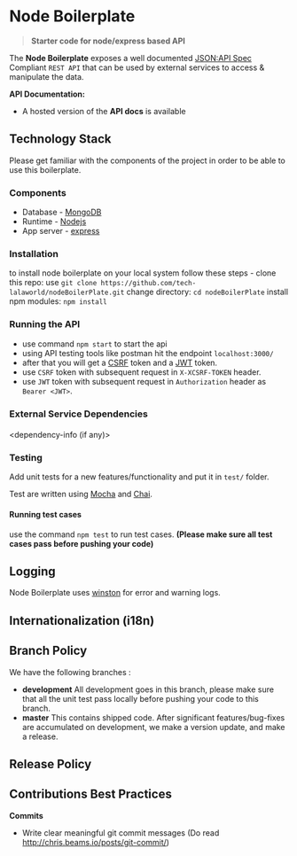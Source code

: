 # Node Boilerplate

> **Starter code for node/express based API**

The **Node Boilerplate** exposes a well documented [JSON:API Spec](http://jsonapi.org/) Compliant `REST API` that can be used by external services to access & manipulate the data.

**API Documentation:**
-  A hosted version of the **API docs** is available <postman docs link>

## Technology Stack

Please get familiar with the components of the project in order to be able to use this boilerplate.

### Components

* Database - [MongoDB](https://www.mongodb.com/)
* Runtime - [Nodejs](https://nodejs.org/en/)
* App server - [express](https://expressjs.com/)

### Installation
to install node boilerplate on your local system follow these steps -
clone this repo: use `git clone https://github.com/tech-lalaworld/nodeBoilerPlate.git`
change directory: `cd nodeBoilerPlate`
install npm modules: `npm install`

### Running the API
* use command `npm start` to start the api
* using API testing tools like postman hit the endpoint `localhost:3000/`
* after that you will get a [CSRF](https://www.npmjs.com/package/csurf) token and a [JWT](https://jwt.io/) token.
* use `CSRF` token with subsequent request in `X-XCSRF-TOKEN` header.
* use `JWT` token with subsequent request in `Authorization` header as `Bearer <JWT>`.

### External Service Dependencies

#### <Dependency-name>
<dependency-info (if any)>

### Testing

Add unit tests for a new features/functionality and put it in `test/` folder.

Test are written using [Mocha](https://mochajs.org/) and [Chai](http://www.chaijs.com/).

#### Running test cases
use the command `npm test` to run test cases. **(Please make sure all test cases pass before pushing your code)**

## Logging

Node Boilerplate uses [winston](https://github.com/winstonjs/winston#readme) for error and warning logs.

## Internationalization (i18n)
<Internationalization  info>

## Branch Policy

We have the following branches :
 * **development**
    All development goes in this branch, please make sure that all the unit test pass locally before pushing your code to this branch.
 * **master**
   This contains shipped code. After significant features/bug-fixes are accumulated on development, we make a version update, and make a release.

## Release Policy
<release-policy info>

## Contributions Best Practices

**Commits**
* Write clear meaningful git commit messages (Do read http://chris.beams.io/posts/git-commit/)
